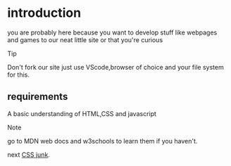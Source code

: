 # introduction

you are probably here because you want to develop stuff like webpages and games to our neat little site or that you're curious

> [!TIP]
> Don't fork our site just use VScode,browser of choice and your file system for this.

## requirements
A basic understanding of HTML,CSS and javascript
> [!NOTE]
> go to MDN web docs and w3schools to learn them if you haven't.

next [CSS junk](2.md).
